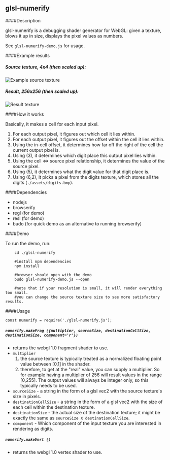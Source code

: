 
glsl-numerify
---


####Description

glsl-numerify is a debugging shader generator for WebGL: given a texture, blows it up in size,
displays the pixel values as numbers.

See `glsl-numerify-demo.js` for usage.

####Example results

##### **Source texture, 4x4 (then scaled up)**:
![Example source texture](https://raw.githubusercontent.com/realazthat/glsl-numerify/master/docs/numerify-4x4-exemplar-scaled-up.png)

##### **Result, 256x256 (then scaled up)**:
![Result texture](https://raw.githubusercontent.com/realazthat/glsl-numerify/master/docs/numerify-4x4-result.png)

####How it works

Basically, it makes a cell for each input pixel.

1. For each output pixel, it figures out which cell it lies within.
2. For each output pixel, it figures out the offset within the cell it lies within.
3. Using the in-cell offset, it determines how far off the right of the cell the current
    output pixel is.
4. Using (3), it determines which digit place this output pixel lies within.
5. Using the cell <=> source pixel relationship, it determines the value of the source pixel.
6. Using (5), it determines what the digit value for that digit place is.
7. Using (6,2), it picks a pixel from the digits texture, which stores all the digits (`./assets/digits.bmp`).


####Dependencies

* nodejs
* browserify
* regl (for demo)
* resl (for demo)
* budo (for quick demo as an alternative to running browserify) 


####Demo

To run the demo, run:

```
    cd ./glsl-numerify
    
    #install npm dependencies
    npm install
    
    #browser should open with the demo
    budo glsl-numerify-demo.js --open

    #note that if your resolution is small, it will render everything too small.
    #you can change the source texture size to see more satisfactory results.

```

####Usage

```
const numerify = require('./glsl-numerify.js');
```

##### `numerify.makeFrag ({multiplier, sourceSize, destinationCellSize, destinationSize, component='r'})`


* returns the webgl 1.0 fragment shader to use.
* `multiplier`
    1. the source texture is typically treated as a normalized floating point value between [0,1] in the shader.
    2. therefore, to get at the "real" value, you can supply a multiplier. So for example having a multiplier of
        256 will result values in the range [0,255]. The output values will always be integer only, so this
        typically needs to be used.
* `sourceSize` - a string in the form of a glsl vec2 with the source texture's size in pixels.
* `destinationCellSize` - a string in the form of a glsl vec2 with the size of each cell within the destination texture.
* `destinationSize` - the actual size of the destination texture; it might be exactly the same as
                      `sourceSize X destinationCellSize`.
* `component` - Which component of the input texture you are interested in rendering as digits.

##### `numerify.makeVert ()`

* returns the webgl 1.0 vertex shader to use.
